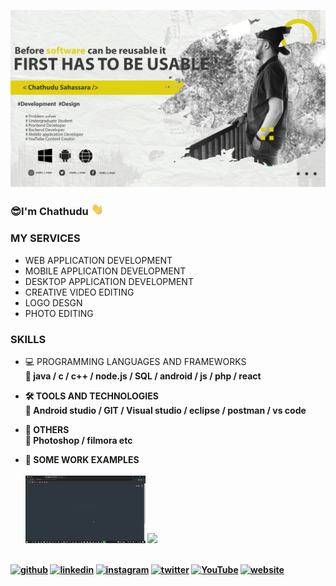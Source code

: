 

<!--
**IT20253912/IT20253912** is a ✨ _special_ ✨ repository because its `README.md` (this file) appears on your GitHub profile.

Here are some ideas to get you started:

- 🔭 I’m currently working on ...
- 🌱 I’m currently learning ...
- 👯 I’m looking to collaborate on ...
- 🤔 I’m looking for help with ...
- 💬 Ask me about ...
- 📫 How to reach me: ...
- 😄 Pronouns: ...
- ⚡ Fun fact: ...
-->




![](https://github.com/IT20253912/IT20253912/blob/main/img/fbnner.jpg)

### 😎I'm Chathudu <img src ="https://github.com/IT20253912/IT20253912/blob/main/gif/wave.gif" width = "20px">

### MY SERVICES
- WEB APPLICATION DEVELOPMENT
- MOBILE APPLICATION DEVELOPMENT
- DESKTOP APPLICATION DEVELOPMENT
- CREATIVE VIDEO EDITING
- LOGO DESGN
- PHOTO EDITING

### SKILLS
- 💻 PROGRAMMING LANGUAGES AND FRAMEWORKS <br>
     <b> 💪 java / c / c++ / node.js / SQL / android / js / php / react <br> <b>
  
- 🛠️ TOOLS AND TECHNOLOGIES <br>
      <b> 💪 Android studio / GIT / Visual studio / eclipse / postman / vs code <b>
- 🚴 OTHERS <br>
      <b> 💪 Photoshop / filmora etc <b>

- 👀 SOME WORK EXAMPLES <br><br>
           <img src ="https://github.com/IT20253912/IT20253912/blob/main/gif/electro.gif" width = "40%">
           <img src ="https://github.com/IT20253912/IT20253912/blob/main/gif/itpm.gif" width = "40%">
           <br><br>
           

[<img src='https://cdn.jsdelivr.net/npm/simple-icons@3.0.1/icons/github.svg' alt='github' height='40'>](https://github.com/it20253912)  [<img src='https://cdn.jsdelivr.net/npm/simple-icons@3.0.1/icons/linkedin.svg' alt='linkedin' height='40'>](https://www.linkedin.com/in/https://www.linkedin.com/in/chathudu-sahassara-1a1b54221//)  [<img src='https://cdn.jsdelivr.net/npm/simple-icons@3.0.1/icons/instagram.svg' alt='instagram' height='40'>](https://www.instagram.com/https://www.instagram.com/chathu_s_mapa/?hl=en/)  [<img src='https://cdn.jsdelivr.net/npm/simple-icons@3.0.1/icons/twitter.svg' alt='twitter' height='40'>](https://twitter.com/chathudu)  [<img src='https://cdn.jsdelivr.net/npm/simple-icons@3.0.1/icons/youtube.svg' alt='YouTube' height='40'>](https://www.youtube.com/channel/https://www.youtube.com/channel/UC94oVZGaUEfYdVBdgPKrSTQ)  [<img src='https://cdn.jsdelivr.net/npm/simple-icons@3.0.1/icons/icloud.svg' alt='website' height='40'>](https://it20253912.github.io/)  


